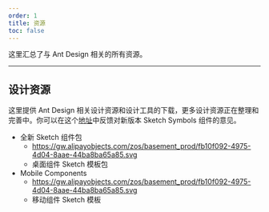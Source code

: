 ```yaml
---
order: 1
title: 资源
toc: false
---
```


这里汇总了与 Ant Design 相关的所有资源。

---

## 设计资源

这里提供 Ant Design 相关设计资源和设计工具的下载，更多设计资源正在整理和完善中。你可以在这个[地址](https://www.yuque.com/kitchen/topics/51)中反馈对新版本 Sketch Symbols 组件的意见。

<div class="next-block-use-cards"></div>

- 全新 Sketch 组件包
  - https://gw.alipayobjects.com/zos/basement_prod/fb10f092-4975-4d04-8aae-44ba8ba65a85.svg
  - 桌面组件 Sketch 模板包
- Mobile Components
  - https://gw.alipayobjects.com/zos/basement_prod/fb10f092-4975-4d04-8aae-44ba8ba65a85.svg
  - 移动组件 Sketch 模板
